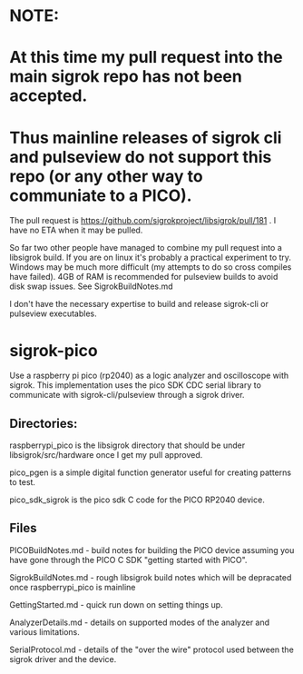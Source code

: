 # NOTE:
# At this time my pull request into the main sigrok repo has not been accepted.
# Thus mainline releases of sigrok cli and pulseview do not support this repo (or any other way to communiate to a PICO).

The pull request is https://github.com/sigrokproject/libsigrok/pull/181 . I have no ETA when it may be pulled.

So far two other people have managed to combine my pull request into a libsigrok build. If you are on linux it's probably a practical experiment to try.  Windows may be much more difficult (my attempts to do so cross compiles have failed). 4GB of RAM is recommended for pulseview builds to avoid disk swap issues.  See SigrokBuildNotes.md

I don't have the necessary expertise to build and release sigrok-cli or pulseview executables.
#
# sigrok-pico
Use a raspberry pi pico (rp2040) as a logic analyzer and oscilloscope with sigrok.
This implementation uses the pico SDK CDC serial library to communicate with sigrok-cli/pulseview through a sigrok driver.

## Directories:
raspberrypi_pico is the libsigrok directory that should be under libsigrok/src/hardware once I get my pull approved.

pico_pgen is a simple digital function generator useful for creating patterns to test.

pico_sdk_sigrok is the pico sdk C code for the PICO RP2040 device.

## Files
PICOBuildNotes.md - build notes for building the PICO device assuming you have gone through the PICO C SDK "getting started with PICO".

SigrokBuildNotes.md - rough libsigrok build notes which will be depracated once raspberrypi_pico is mainline

GettingStarted.md - quick run down on setting things up.

AnalyzerDetails.md - details on supported modes of the analyzer and various limitations.

SerialProtocol.md - details of the "over the wire" protocol used between the sigrok driver and the device.
